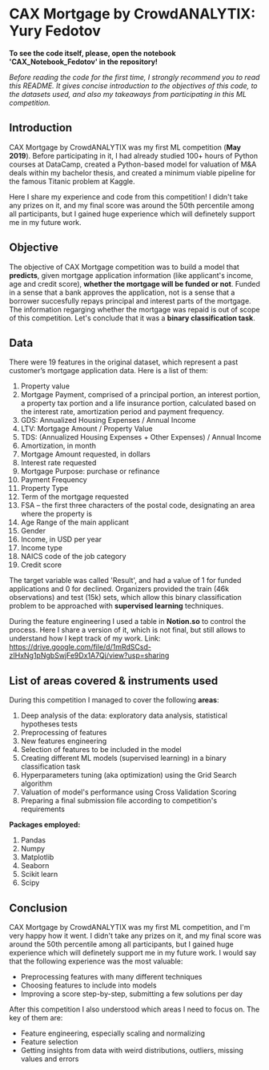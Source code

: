 # CAX Mortgage by CrowdANALYTIX: Yury Fedotov
**To see the code itself, please, open the notebook 'CAX_Notebook_Fedotov' in the repository!** 

*Before reading the code for the first time, I strongly recommend you to read this README. It gives concise introduction to the objectives of this code, to the datasets used, and also my takeaways from participating in this ML competition.*

## Introduction ##
CAX Mortgage by CrowdANALYTIX was my first ML competition (**May 2019**). Before participating in it, I had already studied 100+ hours of Python courses at DataCamp, created a Python-based model for valuation of M&A deals within my bachelor thesis, and created a minimum viable pipeline for the famous Titanic problem at Kaggle.

Here I share my experience and code from this competition! I didn't take any prizes on it, and my final score was around the 50th percentile among all participants, but I gained huge experience which will definetely support me in my future work.

## Objective ##
The objective of CAX Mortgage competition was to build a model that **predicts**, given mortgage application information (like applicant's income, age and credit score), **whether the mortgage will be funded or not**. Funded in a sense that a bank approves the application, not is a sense that a borrower succesfully repays principal and interest parts of the mortgage. The information regarging whether the mortgage was repaid is out of scope of this competition.
Let's conclude that it was a **binary classification task**.

## Data ##
There were 19 features in the original dataset, which represent a past customer’s mortgage application data. Here is a list of them:
1. Property value
1. Mortgage Payment, comprised of a principal portion, an interest portion, a property tax portion and a life insurance portion, calculated based on the interest rate, amortization period and payment frequency.
1. GDS: Annualized Housing Expenses / Annual Income
1. LTV: Mortgage Amount / Property Value
1. TDS: (Annualized Housing Expenses + Other Expenses) / Annual Income
1. Amortization, in month
1. Mortgage Amount requested, in dollars
1. Interest rate requested
1. Mortgage Purpose: purchase or refinance
1. Payment Frequency
1. Property Type
1. Term of the mortgage requested
1. FSA – the first three characters of the postal code, designating an area where the property is
1. Age Range of the main applicant
1. Gender
1. Income, in USD per year
1. Income type
1. NAICS code of the job category
1. Credit score

The target variable was called 'Result', and had a value of 1 for funded applications and 0 for declined.
Organizers provided the train (46k observations) and test (15k) sets, which allow this binary classification problem to be approached with **supervised learning** techniques.

During the feature engineering I used a table in **Notion.so** to control the process. Here I share a version of it, which is not final, but still allows to understand how I kept track of my work.
Link: https://drive.google.com/file/d/1mRdSCsd-zIHxNg1pNgbSwjFe9Dx1A7Qj/view?usp=sharing

## List of areas covered & instruments used ##
During this competition I managed to cover the following **areas**:
1. Deep analysis of the data: exploratory data analysis, statistical hypotheses tests
1. Preprocessing of features
1. New features engineering
1. Selection of features to be included in the model
1. Creating different ML models (supervised learning) in a binary classification task
1. Hyperparameters tuning (aka optimization) using the Grid Search algorithm
1. Valuation of model's performance using Cross Validation Scoring
1. Preparing a final submission file according to competition's requirements

**Packages employed:**
1. Pandas
1. Numpy
1. Matplotlib
1. Seaborn
1. Scikit learn
1. Scipy

## Conclusion
CAX Mortgage by CrowdANALYTIX was my first ML competition, and I'm very happy how it went. I didn't take any prizes on it, and my final score was around the 50th percentile among all participants, but I gained huge experience which will definetely support me in my future work. I would say that the following experience was the most valuable:
* Preprocessing features with many different techniques
* Choosing features to include into models
* Improving a score step-by-step, submitting a few solutions per day

After this competition I also understood which areas I need to focus on. The key of them are:
* Feature engineering, especially scaling and normalizing
* Feature selection
* Getting insights from data with weird distributions, outliers, missing values and errors

